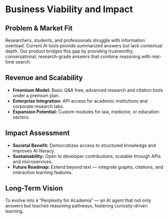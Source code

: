 # Business Viability and Impact

## Problem & Market Fit
Researchers, students, and professionals struggle with information overload. Current AI tools provide summarized answers but lack contextual depth. 
Our product bridges this gap by providing trustworthy, conversational, research-grade answers that combine reasoning with real-time search.

## Revenue and Scalability
- **Freemium Model:** Basic Q&A free; advanced research and citation tools under a premium plan.  
- **Enterprise Integration:** API access for academic institutions and corporate research labs.  
- **Expansion Potential:** Custom modules for law, medicine, or education sectors.

## Impact Assessment
- **Societal Benefit:** Democratizes access to structured knowledge and improves AI literacy.  
- **Sustainability:** Open to developer contributions; scalable through APIs and microservices.  
- **Future Roadmap:** Extend beyond text — integrate graphs, citations, and interactive learning features.

## Long-Term Vision
To evolve into a “Perplexity for Academia” — an AI agent that not only answers but teaches reasoning pathways, fostering curiosity-driven learning.
